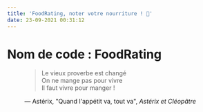 ```yaml
---
title: 'FoodRating, noter votre nourriture ! 🌟'
date: 23-09-2021 00:31:12
---
```


# Nom de code : FoodRating

<figure>
    <blockquote>
        <p>
            Le vieux proverbe est changé <br>
            On ne mange pas pour vivre <br>
            Il faut vivre pour manger !
        </p>
    </blockquote>
    <figcaption>— Astérix, "Quand l'appétit va, tout va", <cite>Astérix et Cléopâtre</cite></figcaption>
</figure>